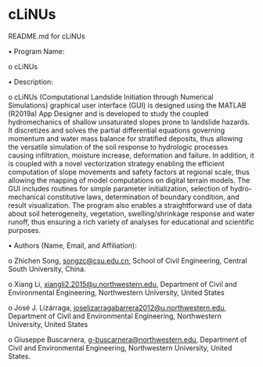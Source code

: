 # cLiNUs
README.md for cLiNUs

•	Program Name:

o	cLiNUs

•	Description:

  o	cLiNUs (Computational Landslide Initiation through Numerical Simulations) graphical user interface (GUI) is designed using the MATLAB (R2019a) App Designer and is developed to study the coupled hydromechanics of shallow unsaturated slopes prone to landslide hazards. It discretizes and solves the partial differential equations governing momentum and water mass balance for stratified deposits, thus allowing the versatile simulation of the soil response to hydrologic processes causing infiltration, moisture increase, deformation and failure. In addition, it is coupled with a novel vectorization strategy enabling the efficient computation of slope movements and safety factors at regional scale, thus allowing the mapping of model computations on digital terrain models. The GUI includes routines for simple parameter initialization, selection of hydro-mechanical constitutive laws, determination of boundary condition, and result visualization. The program also enables a straightforward use of data about soil heterogeneity, vegetation, swelling/shrinkage response and water runoff, thus ensuring a rich variety of analyses for educational and scientific purposes.

•	Authors (Name, Email, and Affiliation): 

  o	Zhichen Song, songzc@csu.edu.cn, School of Civil Engineering, Central South University, China.

  o	Xiang Li, xiangli2.2015@u.northwestern.edu, Department of Civil and Environmental Engineering, Northwestern University, United States

  o	José J. Lizárraga, joselizarragabarrera2012@u.northwestern.edu, Department of Civil and Environmental Engineering, Northwestern University, United States

  o	Giuseppe Buscarnera, g-buscarnera@northwestern.edu, Department of Civil and Environmental Engineering, Northwestern University, United States.


